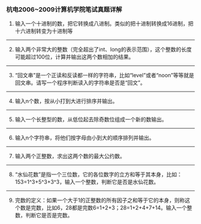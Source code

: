 ### 杭电2006~2009计算机学院笔试真题详解

1. 输入一个十进制的数，把它转换成八进制。类似的把十进制转换成16进制，把十六进制转变为十进制等

---

2. 输入两个非常大的整数（完全超出了int、long的表示范围），这个整数的长度可能超过100位，计算并输出这两个数相加的结果。

---

3. “回文串”是一个正读和反读都一样的字符串，比如“level”或者“noon”等等就是回文串。请写一个程序判断读入的字符串是否是“回文”。

---

4. 输入n个数，按从小打到大进行排序并输出。

---

5. 输入一个长整型的数，从低位起去除奇数位组成一个新的数输出。

---

6. 输入n个字符串，将他们按字母由小到大的顺序排列并输出。

---

7. 输入两个正整数，求出这两个数的最大公约数。

---

8. “水仙花数”是指一个三位数，它的各位数字的立方和等于其本身，比如：153=1^3+5^3+3^3，输入一个整数，判断它是否是水仙花数。

---

9. 完数的定义：如果一个大于1的正整数的所有因子之和等于它的本身，则称这个数是完数，比如6，28都是完数6=1+2+3；28=1+2+4+7+14。输入一个整数，判断它是否是完数。

   
   

